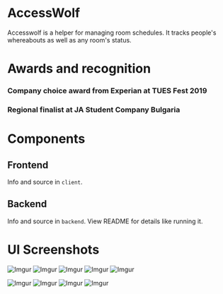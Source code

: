 # AccessWolf
Accesswolf is a helper for managing room schedules.     It tracks people's whereabouts as well as any room's status.  

# Awards and recognition
### Company choice award from <b>Experian</b> at <b>TUES Fest 2019</b> 
### Regional finalist at JA Student Company Bulgaria

# Components
## Frontend
Info and source in `client`.
## Backend
Info and source in `backend`. View README for details like running it.

# UI Screenshots
![Imgur](https://i.imgur.com/1BrG3I3.png)
![Imgur](https://i.imgur.com/lJRIg1U.png)
![Imgur](https://i.imgur.com/D3N1nO8.png)
![Imgur](https://i.imgur.com/ovumZpR.png)
![Imgur](https://i.imgur.com/l21kP5s.png)

![Imgur](https://i.imgur.com/qgZc50i.png)
![Imgur](https://i.imgur.com/CK58KNB.png)
![Imgur](https://i.imgur.com/surGYrU.png)
![Imgur](https://i.imgur.com/itMi3yO.png)
